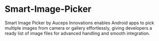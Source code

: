 # Smart-Image-Picker
Smart Image Picker by Auceps Innovations enables Android apps to pick multiple images from camera or gallery effortlessly, giving developers a ready list of image files for advanced handling and smooth integration.

